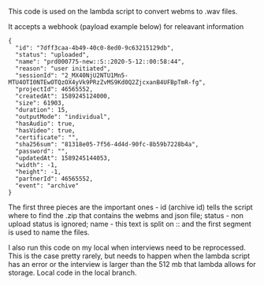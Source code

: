 This code is used on the lambda script to convert webms to .wav files. 

It accepts a webhook (payload example below) for releavant information
```
{
  "id": "7dff3caa-4b49-40c0-8ed0-9c63215129db",
  "status": "uploaded",
  "name": "prd000775-new::S::2020-5-12::00:58:44",
  "reason": "user initiated",
  "sessionId": "2_MX40NjU2NTU1Mn5-MTU4OTI0NTEwOTQzOX4yVk9PRzZvMS9Kd0Q2ZjcxanB4UFBpTmR-fg",
  "projectId": 46565552,
  "createdAt": 1589245124000,
  "size": 61903,
  "duration": 15,
  "outputMode": "individual",
  "hasAudio": true,
  "hasVideo": true,
  "certificate": "",
  "sha256sum": "81318e05-7f56-4d4d-90fc-8b59b7228b4a",
  "password": "",
  "updatedAt": 1589245144053,
  "width": -1,
  "height": -1,
  "partnerId": 46565552,
  "event": "archive"
}
```
The first three pieces are the important ones - 
id (archive id) tells the script where to find the .zip that contains the webms and json file; 
status - non upload status is ignored;
name - this text is split on :: and the first segment is used to name the files. 

I also run this code on my local when interviews need to be reprocessed. 
This is the case pretty rarely, but needs to happen when the lambda script has an error or the interview is larger than the 512 mb that lambda allows for storage. 
Local code in the local branch. 
